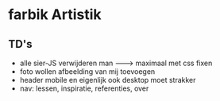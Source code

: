 # farbik Artistik

## TD's
- alle sier-JS verwijderen man ---> maximaal met css fixen
- foto wollen afbeelding van mij toevoegen
- header mobile en eigenlijk ook desktop moet strakker
- nav: lessen, inspiratie, referenties, over
